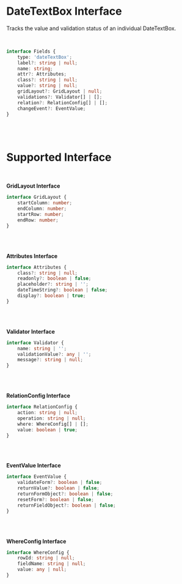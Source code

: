 # DateTextBox Interface

Tracks the value and validation status of an individual DateTextBox.

<br/>

```typescript
interface Fields {
    type: 'dateTextBox';
    label?: string | null;
    name: string;
    attr?: Attributes;
    class?: string | null;
    value?: string | null;
    gridLayout?: GridLayout | null;
    validations?: Validator[] | [];
    relation?: RelationConfig[] | [];
    changeEvent?: EventValue;
}
```

<br/>
<br/>

# Supported Interface

<br/>

**GridLayout Interface**

```typescript
interface GridLayout {
    startColumn: number;
    endColumn: number;
    startRow: number;
    endRow: number;
}
```

<br/>
<br/>


**Attributes Interface**

```typescript
interface Attributes {
    class?: string | null;
    readonly?: boolean | false;
    placeholder?: string | '';
    dateTimeString?: boolean | false;
    display?: boolean | true;
}
```

<br/>
<br/>


**Validator Interface**

```typescript
interface Validator {
    name: string | '';
    validationValue?: any | '';
    message?: string | null;
}
```

<br/>
<br/>


**RelationConfig Interface**

```typescript
interface RelationConfig {
    action: string | null;
    operation: string | null;
    where: WhereConfig[] | [];
    value: boolean | true;
}
```

<br/>
<br/>


**EventValue Interface**

```typescript
interface EventValue {
    validateForm?: boolean | false;
    returnValue?: boolean | false;
    returnFormObject?: boolean | false;
    resetForm?: boolean | false;
    returnFieldObject?: boolean | false;
}
```

<br/>
<br/>


**WhereConfig Interface**

```typescript
interface WhereConfig {
    rowId: string | null;
    fieldName: string | null;
    value: any | null;
}
```